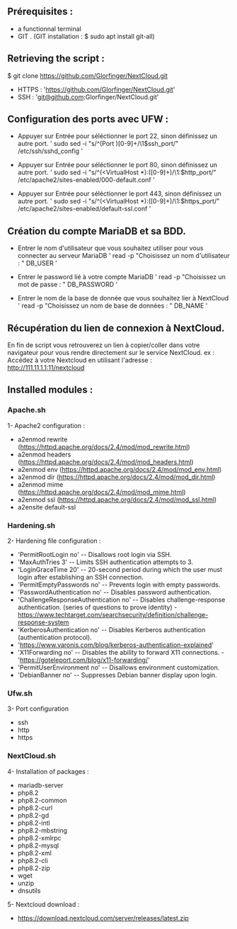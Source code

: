 ## Prérequisites : 
* a functionnal terminal
* GIT . (GIT installation : $ sudo apt install git-all)

## Retrieving the script : 

$ git clone https://github.com/Glorfinger/NextCloud.git

* HTTPS : 'https://github.com/Glorfinger/NextCloud.git'
* SSH : 'git@github.com:Glorfinger/NextCloud.git'

## Configuration des ports avec UFW : 
* Appuyer sur Entrée pour séléctionner le port 22, sinon définissez un autre port.
' sudo sed -i "s/^\(Port \)[0-9]\+/\1$ssh_port/" /etc/ssh/sshd_config ' 

* Appuyer sur Entrée pour séléctionner le port 80, sinon définissez un autre port.
' sudo sed -i "s/^\(<VirtualHost \*\):\([0-9]\+\)/\1:$http_port/" /etc/apache2/sites-enabled/000-default.conf '

* Appuyer sur Entrée pour séléctionner le port 443, sinon définissez un autre port.
' sudo sed -i "s/^\(<VirtualHost \*\):\([0-9]\+\)/\1:$https_port/" /etc/apache2/sites-enabled/default-ssl.conf '

## Création du compte MariaDB et sa BDD.
* Entrer le nom d'utilisateur que vous souhaitez utiliser pour vous connecter au serveur MariaDB
' read -p "Choisissez un nom d'utilisateur : " DB_USER '

* Entrer le password lié à votre compte MariaDB
' read -p "Choisissez un mot de passe : " DB_PASSWORD ' 

* Entrer le nom de la base de donnée que vous souhaitez lier à NextCloud
' read -p "Choisissez un nom de base de données : " DB_NAME '

## Récupération du lien de connexion à NextCloud.
En fin de script vous retrouverez un lien à copier/coller dans votre navigateur pour vous rendre directement sur le service NextCloud.
ex : Accédez à votre Nextcloud en utilisant l'adresse : http://111.11.1.1:11/nextcloud





## Installed modules :

### Apache.sh
1- Apache2 configuration :
 * a2enmod rewrite (https://httpd.apache.org/docs/2.4/mod/mod_rewrite.html)
 * a2enmod headers (https://httpd.apache.org/docs/2.4/mod/mod_headers.html)
 * a2enmod env (https://httpd.apache.org/docs/2.4/mod/mod_env.html)
 * a2enmod dir (https://httpd.apache.org/docs/2.4/mod/mod_dir.html)
 * a2enmod mime (https://httpd.apache.org/docs/2.4/mod/mod_mime.html)
 * a2enmod ssl (https://httpd.apache.org/docs/2.4/mod/mod_ssl.html)
 * a2ensite default-ssl

### Hardening.sh
2- Hardening file configuration :
  * 'PermitRootLogin no' -- Disallows root login via SSH.
  * 'MaxAuthTries 3' -- Limits SSH authentication attempts to 3.
  * 'LoginGraceTime 20' -- 20-second period during which the user must login after establishing an SSH connection.
  * 'PermitEmptyPasswords no' -- Prevents login with empty passwords.
  * 'PasswordAuthentication no' -- Disables password authentication.
  * 'ChallengeResponseAuthentication no' -- Disables challenge-response authentication. (series of questions to prove identity) - https://www.techtarget.com/searchsecurity/definition/challenge-response-system
  * 'KerberosAuthentication no' -- Disables Kerberos authentication (authentication protocol).  
  * 'https://www.varonis.com/blog/kerberos-authentication-explained'
  * 'X11Forwarding no' -- Disables the ability to forward X11 connections. - 'https://goteleport.com/blog/x11-forwarding/'
  * 'PermitUserEnvironment no' -- Disallows environment customization.
  * 'DebianBanner no' -- Suppresses Debian banner display upon login.


### Ufw.sh
3- Port configuration
   * ssh
   * http
   * https

### NextCloud.sh
4- Installation of packages :
   * mariadb-server
   * php8.2
   * php8.2-common
   * php8.2-curl
   * php8.2-gd
   * php8.2-intl
   * php8.2-mbstring
   * php8.2-xmlrpc
   * php8.2-mysql
   * php8.2-xml
   * php8.2-cli
   * php8.2-zip
   * wget
   * unzip
   * dnsutils
     
 5- Nextcloud download :
   * https://download.nextcloud.com/server/releases/latest.zip
     
